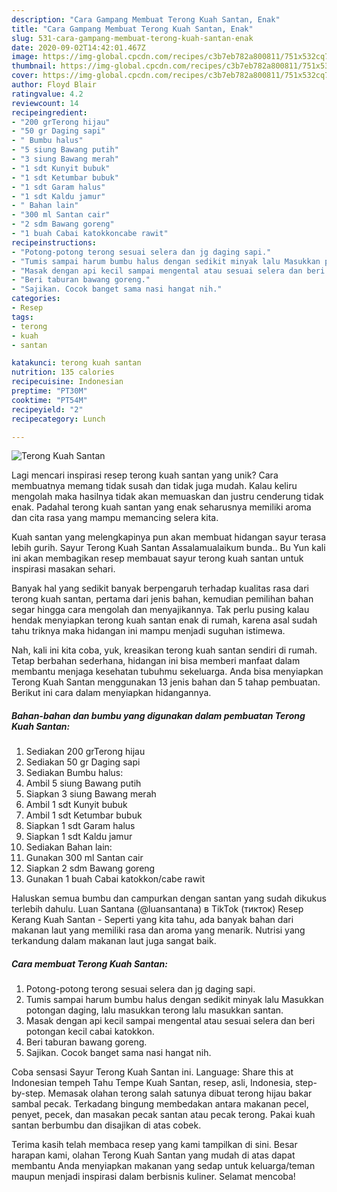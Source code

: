 ```yaml
---
description: "Cara Gampang Membuat Terong Kuah Santan, Enak"
title: "Cara Gampang Membuat Terong Kuah Santan, Enak"
slug: 531-cara-gampang-membuat-terong-kuah-santan-enak
date: 2020-09-02T14:42:01.467Z
image: https://img-global.cpcdn.com/recipes/c3b7eb782a800811/751x532cq70/terong-kuah-santan-foto-resep-utama.jpg
thumbnail: https://img-global.cpcdn.com/recipes/c3b7eb782a800811/751x532cq70/terong-kuah-santan-foto-resep-utama.jpg
cover: https://img-global.cpcdn.com/recipes/c3b7eb782a800811/751x532cq70/terong-kuah-santan-foto-resep-utama.jpg
author: Floyd Blair
ratingvalue: 4.2
reviewcount: 14
recipeingredient:
- "200 grTerong hijau"
- "50 gr Daging sapi"
- " Bumbu halus"
- "5 siung Bawang putih"
- "3 siung Bawang merah"
- "1 sdt Kunyit bubuk"
- "1 sdt Ketumbar bubuk"
- "1 sdt Garam halus"
- "1 sdt Kaldu jamur"
- " Bahan lain"
- "300 ml Santan cair"
- "2 sdm Bawang goreng"
- "1 buah Cabai katokkoncabe rawit"
recipeinstructions:
- "Potong-potong terong sesuai selera dan jg daging sapi."
- "Tumis sampai harum bumbu halus dengan sedikit minyak lalu Masukkan potongan daging, lalu masukkan terong lalu masukkan santan."
- "Masak dengan api kecil sampai mengental atau sesuai selera dan beri potongan kecil cabai katokkon."
- "Beri taburan bawang goreng."
- "Sajikan. Cocok banget sama nasi hangat nih."
categories:
- Resep
tags:
- terong
- kuah
- santan

katakunci: terong kuah santan 
nutrition: 135 calories
recipecuisine: Indonesian
preptime: "PT30M"
cooktime: "PT54M"
recipeyield: "2"
recipecategory: Lunch

---
```



![Terong Kuah Santan](https://img-global.cpcdn.com/recipes/c3b7eb782a800811/751x532cq70/terong-kuah-santan-foto-resep-utama.jpg)

Lagi mencari inspirasi resep terong kuah santan yang unik? Cara membuatnya memang tidak susah dan tidak juga mudah. Kalau keliru mengolah maka hasilnya tidak akan memuaskan dan justru cenderung tidak enak. Padahal terong kuah santan yang enak seharusnya memiliki aroma dan cita rasa yang mampu memancing selera kita.

Kuah santan yang melengkapinya pun akan membuat hidangan sayur terasa lebih gurih. Sayur Terong Kuah Santan Assalamualaikum bunda.. Bu Yun kali ini akan membagikan resep membauat sayur terong kuah santan untuk inspirasi masakan sehari.

Banyak hal yang sedikit banyak berpengaruh terhadap kualitas rasa dari terong kuah santan, pertama dari jenis bahan, kemudian pemilihan bahan segar hingga cara mengolah dan menyajikannya. Tak perlu pusing kalau hendak menyiapkan terong kuah santan enak di rumah, karena asal sudah tahu triknya maka hidangan ini mampu menjadi suguhan istimewa.


Nah, kali ini kita coba, yuk, kreasikan terong kuah santan sendiri di rumah. Tetap berbahan sederhana, hidangan ini bisa memberi manfaat dalam membantu menjaga kesehatan tubuhmu sekeluarga. Anda bisa menyiapkan Terong Kuah Santan menggunakan 13 jenis bahan dan 5 tahap pembuatan. Berikut ini cara dalam menyiapkan hidangannya.

<!--inarticleads1-->

##### Bahan-bahan dan bumbu yang digunakan dalam pembuatan Terong Kuah Santan:

1. Sediakan 200 grTerong hijau
1. Sediakan 50 gr Daging sapi
1. Sediakan  Bumbu halus:
1. Ambil 5 siung Bawang putih
1. Siapkan 3 siung Bawang merah
1. Ambil 1 sdt Kunyit bubuk
1. Ambil 1 sdt Ketumbar bubuk
1. Siapkan 1 sdt Garam halus
1. Siapkan 1 sdt Kaldu jamur
1. Sediakan  Bahan lain:
1. Gunakan 300 ml Santan cair
1. Siapkan 2 sdm Bawang goreng
1. Gunakan 1 buah Cabai katokkon/cabe rawit


Haluskan semua bumbu dan campurkan dengan santan yang sudah dikukus terlebih dahulu. Luan Santana (@luansantana) в TikTok (тикток) Resep Kerang Kuah Santan - Seperti yang kita tahu, ada banyak bahan dari makanan laut yang memiliki rasa dan aroma yang menarik. Nutrisi yang terkandung dalam makanan laut juga sangat baik. 

<!--inarticleads2-->

##### Cara membuat Terong Kuah Santan:

1. Potong-potong terong sesuai selera dan jg daging sapi.
1. Tumis sampai harum bumbu halus dengan sedikit minyak lalu Masukkan potongan daging, lalu masukkan terong lalu masukkan santan.
1. Masak dengan api kecil sampai mengental atau sesuai selera dan beri potongan kecil cabai katokkon.
1. Beri taburan bawang goreng.
1. Sajikan. Cocok banget sama nasi hangat nih.


Coba sensasi Sayur Terong Kuah Santan ini. Language: Share this at Indonesian tempeh Tahu Tempe Kuah Santan, resep, asli, Indonesia, step-by-step. Memasak olahan terong salah satunya dibuat terong hijau bakar sambal pecak. Terkadang bingung membedakan antara makanan pecel, penyet, pecek, dan masakan pecak santan atau pecak terong. Pakai kuah santan berbumbu dan disajikan di atas cobek. 

Terima kasih telah membaca resep yang kami tampilkan di sini. Besar harapan kami, olahan Terong Kuah Santan yang mudah di atas dapat membantu Anda menyiapkan makanan yang sedap untuk keluarga/teman maupun menjadi inspirasi dalam berbisnis kuliner. Selamat mencoba!

